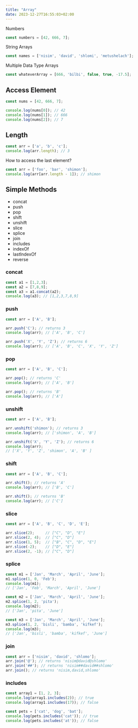 ```yaml
---
title: "Array"
date: 2023-12-27T16:55:03+02:00
---
```


Numbers

```javascript
const numbers = [42, 666, 7];
```

String Arrays

```javascript
const names = ['nisim', 'david', 'shlomi', 'metushelach'];
```

Multiple Data Type Arrays

```javascript
const whateverArray = [666, 'bilbi', false, true, -17.5];
```

## Access Element

```javascript
const nums = [42, 666, 7];

console.log(nums[0]); // 42
console.log(nums[1]); // 666
console.log(nums[2]); // 7
```

## Length

```javascript
const arr = ['a', 'b', 'c'];
console.log(arr.length); // 3
```

How to access the last element?

```javascript
const arr = ['foo', 'bar', 'shimon'];
console.log(arr[arr.length - 1]); // shimon
```

## Simple Methods

* concat
* push
* pop
* shift
* unshift
* slice
* splice
* join
* includes
* indexOf
* lastIndexOf
* reverse

### concat

```javascript
const a1 = [1,2,3];
const a2 = [7,8,9];
const a3 = a1.concat(a2);
console.log(a3); // [1,2,3,7,8,9]
```

### push

```javascript
const arr = ['A', 'B'];

arr.push('C'); // returns 3
console.log(arr); // ['A', 'B', 'C']

arr.push('X', 'Y', 'Z'); // returns 6
console.log(arr); // ['A', 'B', 'C', 'X', 'Y', 'Z']
```

### pop

```javascript
const arr = ['A', 'B', 'C'];

arr.pop(); // returns 'C'
console.log(arr); // ['A', 'B']

arr.pop(); // returns 'B'
console.log(arr); // ['A']
```

### unshift

```javascript
const arr = ['A', 'B'];

arr.unshift('shimon'); // returns 3
console.log(arr); // ['shimon', 'A', 'B']

arr.unshift('X', 'Y', 'Z'); // returns 6
console.log(arr);
// ['X', 'Y', 'Z', 'shimon', 'A', 'B' ]
```

### shift

```javascript
const arr = ['A', 'B', 'C'];

arr.shift(); // returns 'A'
console.log(arr); // ['B', 'C']

arr.shift(); // returns 'B'
console.log(arr); // ['C']
```

### slice

```javascript
const arr = ['A', 'B', 'C', 'D', 'E'];

arr.slice(2);     // ["C", "D", "E"]
arr.slice(2, 4);  // ["C", "D"]
arr.slice(1, 5);  // ["B", "C", "D", "E"]
arr.slice(-2);    // ["D", "E"]
arr.slice(2, -1); // ["C", "D"]
```

### splice

```javascript
const m1 = ['Jan', 'March', 'April', 'June'];
m1.splice(1, 0, 'Feb');
console.log(m1);
// ['Jan', 'Feb', 'March', 'April', 'June']

const m2 = ['Jan', 'March', 'April', 'June'];
m2.splice(1, 2, 'pita');
console.log(m2);
// ['Jan', 'pita', 'June']

const m3 = ['Jan', 'March', 'April', 'June'];
m3.splice(1, 2, 'bisli', 'bamba', 'kifkef');
console.log(m3);
// ['Jan', 'bisli', 'bamba', 'kifkef', 'June']
```

### join

```javascript
const arr = ['nisim', 'david', 'shlomo'];
arr.join('@'); // returns 'nisim@david@shlomo'
arr.join('##'); // returns 'nisim##david##shlomo'
arr.join(); // returns 'nisim,david,shlomo'
```

### includes

```javascript
const array1 = [1, 2, 3];
console.log(array1.includes(2)); // true
console.log(array1.includes(17)); // false

const pets = ['cat', 'dog', 'bat'];
console.log(pets.includes('cat')); // true
console.log(pets.includes('at')); // false
```
